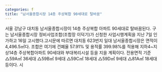 ```yaml
---
categories: f
title: "남서울종합시장 14층 주상복합 90세대로 탈바꿈"
---
```

서울 강남구 대치동 남서울종합시장이 14층 주상복합 아파트 90세대로 탈바꿈된다. 구는 남서울종합시장 정비사업조합(조합장 이덕기)가 신청한 사업시행계획을 지난 7일 인가하고 16일 고시했다.고시문에 따르면 대치동 623번지 일대 남서울종합시장은 면적이 4,496.5㎡다. 조합은 여기에 건폐율 57.91% 및 용적률 399.98%를 적용해 지하4~지상14층 주상복합아파트 90세대와 부대복리시설 등을 지을 계획이다. 전용면적 기준 △59A㎡ 36세대 △59B㎡ 9세대 △59C㎡ 18세대 △59D㎡ 9세대 △81A㎡ 18세대 등이다. 시